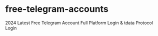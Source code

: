 # free-telegram-accounts
2024 Latest Free Telegram Account Full Platform Login &amp; tdata Protocol Login
